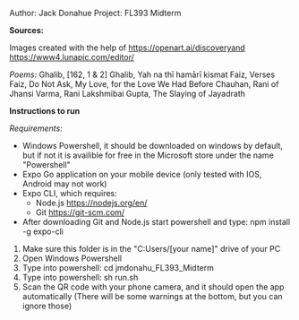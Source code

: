 
Author: Jack Donahue
Project: FL393 Midterm

**Sources:**

Images created with the help of https://openart.ai/discoveryand https://www4.lunapic.com/editor/

*Poems:*
Ghalib, [162, 1 & 2]
Ghalib, Yah na thī hamārī kismat
Faiz, Verses
Faiz, Do Not Ask, My Love, for the Love We Had Before
Chauhan, Rani of Jhansi
Varma, Rani Lakshmibai
Gupta, The Slaying of Jayadrath

**Instructions to run**

*Requirements:*

* Windows Powershell, it should be downloaded on windows by default, but if not it is availible for free in the Microsoft store under the name "Powershell"
* Expo Go application on your mobile device (only tested with IOS, Android may not work)
* Expo CLI, which requires:
    * Node.js https://nodejs.org/en/
    * Git https://git-scm.com/
* After downloading Git and Node.js start powershell and type: npm install -g expo-cli


1. Make sure this folder is in the "C:Users/[your name]" drive of your PC
2. Open Windows Powershell
3. Type into powershell: cd jmdonahu_FL393_Midterm
4. Type into powershell: sh run.sh
7. Scan the QR code with your phone camera, and it should open the app automatically (There will be some warnings at the bottom, but you can ignore those)